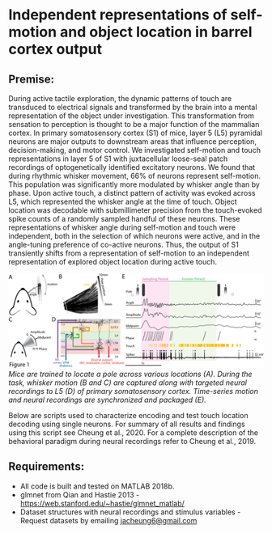 # Independent representations of self-motion and object location in barrel cortex output

## Premise: 
During active tactile exploration, the dynamic patterns of touch are transduced to electrical signals and transformed by the brain into a mental representation of the object under investigation. This transformation from sensation to perception is thought to be a major function of the mammalian cortex. In primary somatosensory cortex (S1) of mice, layer 5 (L5) pyramidal neurons are major outputs to downstream areas that influence perception, decision-making, and motor control. We investigated self-motion and touch representations in layer 5 of S1 with juxtacellular loose-seal patch recordings of optogenetically identified excitatory neurons. We found that during rhythmic whisker movement, 66% of neurons represent self-motion. This population was significantly more modulated by whisker angle than by phase. Upon active touch, a distinct pattern of activity was evoked across L5, which represented the whisker angle at the time of touch. Object location was decodable with submillimeter precision from the touch-evoked spike counts of a randomly sampled handful of these neurons. These representations of whisker angle during self-motion and touch were independent, both in the selection of which neurons were active, and in the angle-tuning preference of co-active neurons. Thus, the output of S1 transiently shifts from a representation of self-motion to an independent representation of explored object location during active touch.  

![Task design](./pictures/Fig1_taskDesign.png)  
*Mice are trained to locate a pole across various locations (A). During the task, whisker motion (B and C) are captured along with targeted neural recordings to L5 (D) of primary somatosensory cortex. Time-series motion and neural recordings are synchronized and packaged (E).*


Below are scripts used to characterize encoding and test touch location decoding using single neurons. For summary of all results and findings using this script see Cheung et al., 2020. For a complete description of the behavioral paradigm during neural recordings refer to Cheung et al., 2019. 

## Requirements: 
- All code is built and tested on MATLAB 2018b. <br />
- glmnet from Qian and Hastie 2013 - https://web.stanford.edu/~hastie/glmnet_matlab/ <br />
- Dataset structures with neural recordings and stimulus variables - Request datasets by emailing jacheung6@gmail.com <br />







